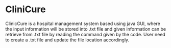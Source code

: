 # CliniCure
ClinicCure is a hospital management system based using java GUI, where the input information will be stored into .txt file and given information can be retrieve from .txt file by reading the command given by the code. User need to create a .txt file and update the file location accordingly.

